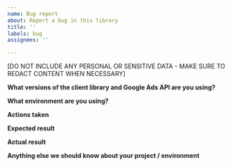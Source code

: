 ```yaml
---
name: Bug report
about: Report a bug in this library
title: ''
labels: bug
assignees: ''

---
```


<!--
This form is for bug reports for this library only.
For general, language-agnostic questions and troubleshooting about the [Google Ads API](https://developers.google.com/google-ads/api/docs/start), please ask/look for answers [here](https://groups.google.com/g/adwords-api).

Please check existing issues to see if your bug has already been reported before creating a new issue. We encourage you to add any relevant information to the existing issue if one already exists.
-->

[DO NOT INCLUDE ANY PERSONAL OR SENSITIVE DATA - MAKE SURE TO REDACT CONTENT WHEN NECESSARY]

**What versions of the client library and Google Ads API are you using?**

<!--
- Client library (format: `vX.Y.Z`): the exhaustive list of all released versions of the client library is in the repository [releases' page](https://github.com/googleads/google-ads-php/releases).
- Google Ads API (format: `VX`): you can find the major version of the Google Ads API used by checking the namespace of your `GoogleAdsClient`, e.g., `Google\Ads\GoogleAds\Lib\V6\GoogleAdsClient`.
-->

**What environment are you using?**

<!--
The output generated by the script [`scripts/print_php_information.php`](https://github.com/googleads/google-ads-php/blob/master/scripts/print_php_information.php) can be used. Alternatively, you can provide with the following information:

- The PHP version: run `php -v`.
- The name and version of the operating system: run `php -r 'print php_uname();'`.
- Whether the C implementation of `protobuf` is used or not (see [details](https://developers.google.com/google-ads/api/docs/client-libs/php/protobuf)): run `php -r 'print phpversion("protobuf");'`.
- Whether the transport used is gRPC or REST (see [details](https://developers.google.com/google-ads/api/docs/client-libs/php/transport)): run `php -r 'print phpversion("grpc");'` and provide the value of the `transport` [client configuration](https://developers.google.com/google-ads/api/docs/client-libs/php/configuration) setting if set.
-->

**Actions taken**

<!--
Please provide a code snippet or steps to consistently reproduce the experienced behavior.
-->

**Expected result**

**Actual result**

<!--
Make sure you include information that can help us debug (full error message, exception listing, stack trace, [logs](https://developers.google.com/google-ads/api/docs/client-libs/php/logging)).
See [troubleshooting](https://developers.google.com/google-ads/api/docs/best-practices/troubleshooting) for how to diagnose problems better.
-->
 
**Anything else we should know about your project / environment**

